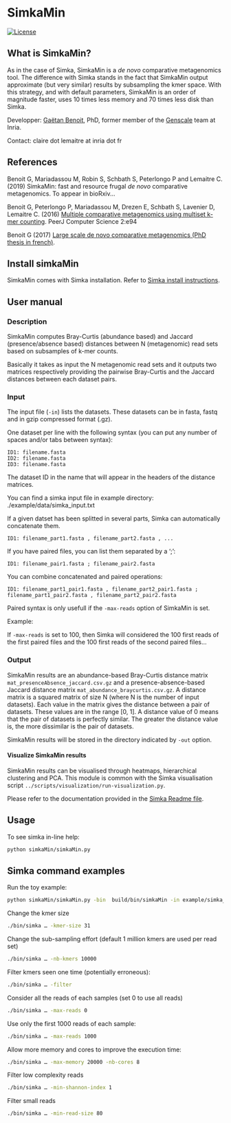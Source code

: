 # SimkaMin
[![License](http://img.shields.io/:license-affero-blue.svg)](http://www.gnu.org/licenses/agpl-3.0.en.html)

## What is SimkaMin?

As in the case of Simka, SimkaMin is a *de novo* comparative metagenomics tool. The difference with Simka stands in the fact that SimkaMin output approximate (but very similar) results by subsampling the kmer space. With this strategy, and with default parameters, SimkaMin is an order of magnitude faster, uses 10 times less memory and 70 times less disk than Simka. 

Developper: [Gaëtan Benoit](http://people.rennes.inria.fr/Gaetan.Benoit/), PhD, former member of the [Genscale](http://team.inria.fr/genscale/) team at Inria.

Contact: claire dot lemaitre at inria dot fr

## References

Benoit G,  Mariadassou M, Robin S, Schbath S, Peterlongo P and Lemaitre C. (2019) SimkaMin: fast and resource frugal *de novo* comparative metagenomics. To appear in bioRxiv...

Benoit G, Peterlongo P, Mariadassou M, Drezen E, Schbath S, Lavenier D, Lemaitre C. (2016) [Multiple comparative metagenomics using multiset k-mer counting](https://doi.org/10.7717/peerj-cs.94). PeerJ Computer Science 2:e94 

Benoit G (2017) [Large scale de novo comparative metagenomics (PhD thesis in french)](https://tel.archives-ouvertes.fr/tel-01659395v2/).

## Install simkaMin

SimkaMin comes with Simka installation. Refer to [Simka install instructions](../README.md). 

## User manual

### Description
SimkaMin computes Bray-Curtis (abundance based) and Jaccard (presence/absence based) distances between N (metagenomic) read sets based on subsamples of k-mer counts.

Basically it takes as input the N metagenomic read sets and it outputs two matrices respectively providing the pairwise Bray-Curtis and the Jaccard distances between each dataset pairs. 

### Input

The input file (`-in`) lists the datasets. These datasets can be in fasta, fastq and in gzip compressed format (.gz).

One dataset per line with the following syntax (you can put any number of spaces and/or tabs between syntax):

    ID1: filename.fasta
    ID2: filename.fasta
    ID3: filename.fasta

The dataset ID in the name that will appear in the headers of the distance matrices.

You can find a simka input file in example directory: ./example/data/simka_input.txt

If a given datset has been splitted in several parts, Simka can automatically concatenate them.

    ID1: filename_part1.fasta , filename_part2.fasta , ...

If you have paired files, you can list them separated by a ‘;’:

    ID1: filename_pair1.fasta ; filename_pair2.fasta

You can combine concatenated and paired operations:

    ID1: filename_part1_pair1.fasta , filename_part2_pair1.fasta ; filename_part1_pair2.fasta , filename_part2_pair2.fasta

Paired syntax is only usefull if the `-max-reads` option of SimkaMin is set.

Example:

If `-max-reads` is set to 100, then Simka will considered the 100 first reads of the first paired files and the 100 first reads of the second paired files…

### Output

SimkaMin results are an abundance-based Bray-Curtis distance matrix `mat_presenceAbsence_jaccard.csv.gz` and a presence-absence-based Jaccard distance matrix `mat_abundance_braycurtis.csv.gz`. A distance matrix is a squared matrix of size N (where N is the number of input datasets). Each value in the matrix gives the distance between a pair of datasets. These values are in the range [0, 1]. A distance value of 0 means that the pair of datasets is perfectly similar. The greater the distance value is, the more dissimilar is the pair of datasets.

SimkaMin results will be stored in the directory indicated by `-out` option.

#### Visualize SimkaMin results

SimkaMin results can be visualised through heatmaps, hierarchical clustering and PCA. This module is common with the Simka visualisation script `../scripts/visualization/run-visualization.py`.

Please refer to the documentation provided in the [Simka Readme file](../README.md). 	


## Usage

To see simka in-line help:

```bash
python simkaMin/simkaMin.py 
```


## Simka command examples

Run the toy example:

```bash
python simkaMin/simkaMin.py -bin  build/bin/simkaMin -in example/simka_input.txt -out results 
```

Change the kmer size

```bash
./bin/simka … -kmer-size 31
```

Change the sub-sampling effort (default 1 million kmers are used per read set)

```bash
./bin/simka … -nb-kmers 10000
```

Filter kmers seen one time (potentially erroneous):

```bash
./bin/simka … -filter
```

Consider all the reads of each samples (set 0 to use all reads)

```bash
./bin/simka … -max-reads 0
```

Use only the first 1000 reads of each sample:

```bash
./bin/simka … -max-reads 1000
```

Allow more memory and cores to improve the execution time:

```bash
./bin/simka … -max-memory 20000 -nb-cores 8
```

Filter low complexity reads

```bash
./bin/simka … -min-shannon-index 1
```

Filter small reads 

```bash
./bin/simka … -min-read-size 80
```



